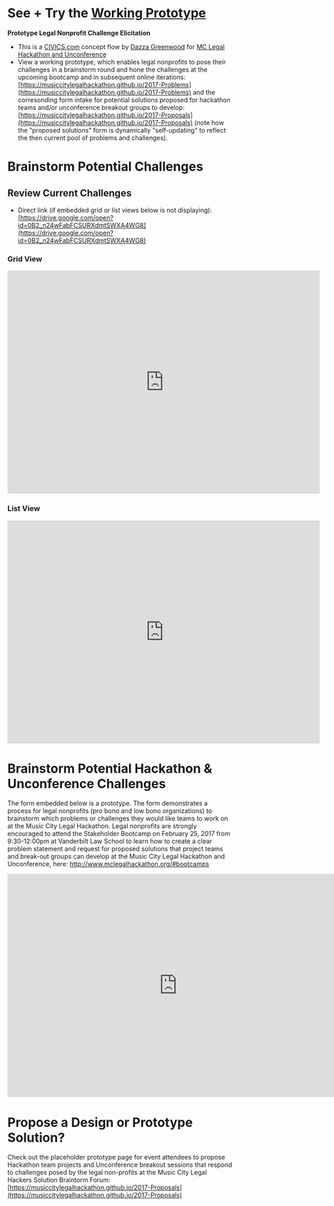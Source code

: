 # See + Try the [Working Prototype](https://musiccitylegalhackathon.github.io/2017-Problems)

**Prototype Legal Nonprofit Challenge Elicitation**

* This is a [CIVICS.com](http://civics.com) concept flow by [Dazza Greenwood](http://dazzagreenwood.com) for [MC Legal Hackathon and Unconference](http://www.mclegalhackathon.org)
* View a working prototype, which enables legal nonprofits to pose their challenges in a brainstorm round and hone the challenges at the upcoming bootcamp and in subsequent online iterations: [https://musiccitylegalhackathon.github.io/2017-Problems](https://musiccitylegalhackathon.github.io/2017-Problems) and the corresonding  form intake for potential solutions proposed for hackathon teams and/or unconference breakout groups to develop: [https://musiccitylegalhackathon.github.io/2017-Proposals](https://musiccitylegalhackathon.github.io/2017-Proposals) (note how the "proposed solutions" form is dynamically "self-updating" to reflect the then current pool of problems and challenges).

# Brainstorm Potential Challenges


## Review Current Challenges

* Direct link (if embedded grid or list views below is not displaying): [https://drive.google.com/open?id=0B2_n24wFabFCSURXdmtSWXA4WG8](https://drive.google.com/open?id=0B2_n24wFabFCSURXdmtSWXA4WG8)

### Grid View

<iframe src="https://drive.google.com/embeddedfolderview?id=0B2_n24wFabFCSURXdmtSWXA4WG8#grid" width="700" height="500" frameborder="0"></iframe>


### List View

<iframe src="https://drive.google.com/embeddedfolderview?id=0B2_n24wFabFCSURXdmtSWXA4WG8#list" width="700" height="500" frameborder="0"></iframe>

# Brainstorm Potential Hackathon & Unconference Challenges

The form embedded below is a prototype.  The form demonstrates a process for legal nonprofits (pro bono and low bono organizations) to brainstorm which problems or challenges they would like teams to work on at the Music City Legal Hackathon.  Legal nonprofits are strongly encouraged to attend the Stakeholder Bootcamp on  February 25, 2017 from 9:30-12:00pm at Vanderbilt Law School to learn how to create a clear problem statement and request for proposed solutions that project teams and break-out groups can develop at the Music City Legal Hackathon and Unconference, here: http://www.mclegalhackathon.org/#bootcamps


<iframe src="
https://docs.google.com/forms/d/e/1FAIpQLSeCd88k81ytpleehO1TcAw-bRy7NhCDjA0aX_DDzsgE5CBXZA/viewform?embedded=true" width="760" height="500" frameborder="0" marginheight="0" marginwidth="0">Loading...</iframe>

# Propose a Design or Prototype Solution?

Check out the placeholder prototype page for event attendees to propose Hackathon team projects and Unconference breakout sessions that respond to challenges posed by the legal non-profits at the Music City Legal Hackers Solution Braintorm Forum: [https://musiccitylegalhackathon.github.io/2017-Proposals](https://musiccitylegalhackathon.github.io/2017-Proposals) 
